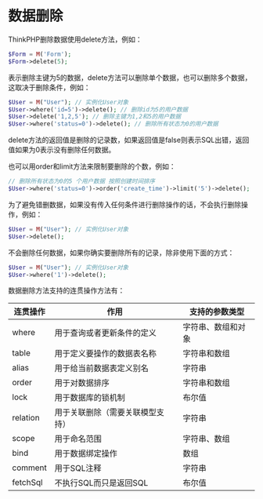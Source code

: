 # 数据删除

ThinkPHP删除数据使用delete方法，例如：

```php
$Form = M('Form');
$Form->delete(5);
```

表示删除主键为5的数据，delete方法可以删除单个数据，也可以删除多个数据，这取决于删除条件，例如：

```php
$User = M("User"); // 实例化User对象
$User->where('id=5')->delete(); // 删除id为5的用户数据
$User->delete('1,2,5'); // 删除主键为1,2和5的用户数据
$User->where('status=0')->delete(); // 删除所有状态为0的用户数据
```

delete方法的返回值是删除的记录数，如果返回值是false则表示SQL出错，返回值如果为0表示没有删除任何数据。

也可以用order和limit方法来限制要删除的个数，例如：

```php
// 删除所有状态为0的5 个用户数据 按照创建时间排序
$User->where('status=0')->order('create_time')->limit('5')->delete(); 
```

为了避免错删数据，如果没有传入任何条件进行删除操作的话，不会执行删除操作，例如：

```php
$User = M("User"); // 实例化User对象
$User->delete(); 
```

不会删除任何数据，如果你确实要删除所有的记录，除非使用下面的方式：

```php
$User = M("User"); // 实例化User对象
$User->where('1')->delete(); 
```

数据删除方法支持的连贯操作方法有：


|连贯操作	|作用	|支持的参数类型|
|----|-----|-----|
|where	|用于查询或者更新条件的定义	|字符串、数组和对象|
|table	|用于定义要操作的数据表名称	|字符串和数组|
|alias	|用于给当前数据表定义别名	|字符串|
|order	|用于对数据排序	|字符串和数组|
|lock	|用于数据库的锁机制	|布尔值|
|relation	|用于关联删除（需要关联模型支持）	|字符串|
|scope	|用于命名范围	|字符串、数组|
|bind	|用于数据绑定操作	|数组|
|comment	|用于SQL注释	|字符串|
|fetchSql	|不执行SQL而只是返回SQL	|布尔值|
